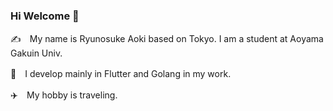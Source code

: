 ### Hi Welcome 👋

✍️　My name is Ryunosuke Aoki based on Tokyo. I am a student at Aoyama Gakuin Univ.

📱　I develop mainly in Flutter and Golang in my work.

✈️　My hobby is traveling.

<!--
**Ryunosuke1114/Ryunosuke1114** is a ✨ _special_ ✨ repository because its `README.md` (this file) appears on your GitHub profile.

Here are some ideas to get you started:

- 🔭 I’m currently working on ...
- 🌱 I’m currently learning ...
- 👯 I’m looking to collaborate on ...
- 🤔 I’m looking for help with ...
- 💬 Ask me about ...
- 📫 How to reach me: ...
- 😄 Pronouns: ...
- ⚡ Fun fact: ...
-->
